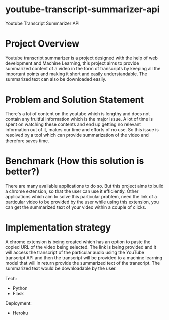 # youtube-transcript-summarizer-api

Youtube Transcript Summarizer API

# Project Overview
Youtube transcript summarizer is a project designed with the help of web development and Machine Learning, this project aims to provide summarized content of a video in the form of transcripts by keeping all the important points and making it short and easily understandable. The summarized text can also be downloaded easily.

# Problem and Solution Statement
There's a lot of content on the youtube which is lengthy and does not contain any fruitful information which is the major issue. A lot of time is spent on watching these contents and end up getting no relevant information out of it, makes our time and efforts of no use. So this issue is resolved by a tool which can provide summarization of the video and therefore saves time.

# Benchmark (How this solution is better?)
There are many available applications to do so. But this project aims to build a chrome extension, so that the user can use it efficiently. Other applications which aim to solve this particular problem, need the link of a particular video to be provided by the user while using this extension, you can get the summarized text of your video within a couple of clicks.

# Implementation strategy
A chrome extension is being created which has an option to paste the copied URL of the video being selected. The link is being provided and it will access the transcript of the particular audio using the YouTube transcript API and then the transcript will be provided to a machine learning model that will in return provide the summarized text of the transcript. The summarized text would be downloadable by the user.

Tech:
- Python
- Flask

Deployment:
- Heroku
